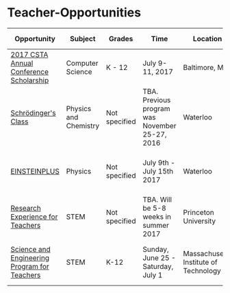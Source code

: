 # Teacher-Opportunities

| Opportunity  | Subject |  Grades | Time | Location |App Deadline  | Cost | Notes |
| ------------ | ------- | ------- | ---- | -------- | ------------ | ---- | ----- |
| [2017 CSTA Annual Conference Scholarship](https://docs.google.com/forms/d/e/1FAIpQLSfkQS9lxw4sCPDBz08TJnJRr_ygn2OKsrzT71GcT84SF8maow/viewform?c=0&w=1) | Computer Science | K - 12 | July 9-11, 2017 | Baltimore, MD | May 1st |  Scholarship for $1000 | [More information](http://www.csteachers.org/page/2017Conference) |
| [Schrödinger's Class](https://uwaterloo.ca/institute-for-quantum-computing/programs/schrodingers-class) | Physics and Chemistry | Not specified | TBA. Previous program was November 25-27, 2016 | Waterloo | TBA | No cost. Some full travel and subsidies available | online form available to hear about 2017 program when announced |
| [EINSTEINPLUS](http://www.perimeterinstitute.ca/outreach/teachers/programs-and-opportunities/einsteinplus) | Physics | Not specified | July 9th - July 15th 2017 | Waterloo | April 7, 2017 | $300 (CDN) | Full travel reimbursements (with restrictions) available | |
| [Research Experience for Teachers](http://pccm.princeton.edu/education/ret-research-experience-teachers/program-structure) | STEM | Not specified | TBA. Will be 5-8 weeks in summer 2017 | Princeton University | TBA | salary of $1000 per week | [More information](http://pccm.princeton.edu/education/teacher-programs) | |
| [Science and Engineering Program for Teachers](https://sept.mit.edu/) | STEM | K-12 | Sunday, June 25 - Saturday, July 1 | Massachusetts Institute of Technology | February 17, 2017 | $1,200.00. [Housing and meals covered by program](https://sept.mit.edu/program-details) | |

